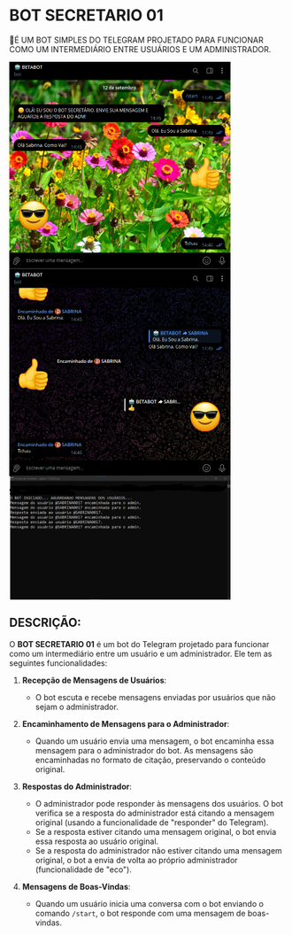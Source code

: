 # BOT SECRETARIO 01
🤖É UM BOT SIMPLES DO TELEGRAM PROJETADO PARA FUNCIONAR COMO UM INTERMEDIÁRIO ENTRE USUÁRIOS E UM ADMINISTRADOR.

<img src="./IMAGENS/FOTO_01.png" align="center" width="400"> <br>
<img src="./IMAGENS/FOTO_02.png" align="center" width="400"> <br>
<img src="./IMAGENS/FOTO_03.png" align="center" width="400"> <br>

## DESCRIÇÃO:
O **BOT SECRETARIO 01** é um bot do Telegram projetado para funcionar como um intermediário entre um usuário e um administrador. Ele tem as seguintes funcionalidades:

1. **Recepção de Mensagens de Usuários**:
   - O bot escuta e recebe mensagens enviadas por usuários que não sejam o administrador.

2. **Encaminhamento de Mensagens para o Administrador**:
   - Quando um usuário envia uma mensagem, o bot encaminha essa mensagem para o administrador do bot. As mensagens são encaminhadas no formato de citação, preservando o conteúdo original.

3. **Respostas do Administrador**:
   - O administrador pode responder às mensagens dos usuários. O bot verifica se a resposta do administrador está citando a mensagem original (usando a funcionalidade de "responder" do Telegram).
   - Se a resposta estiver citando uma mensagem original, o bot envia essa resposta ao usuário original.
   - Se a resposta do administrador não estiver citando uma mensagem original, o bot a envia de volta ao próprio administrador (funcionalidade de "eco").

4. **Mensagens de Boas-Vindas**:
   - Quando um usuário inicia uma conversa com o bot enviando o comando `/start`, o bot responde com uma mensagem de boas-vindas.

